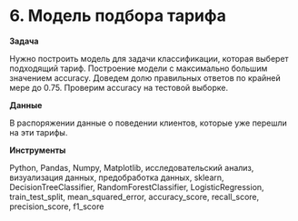 # 6. Модель подбора тарифа

**Задача**

Нужно построить модель для задачи классификации, которая выберет подходящий тариф. Построение модели с максимально большим значением accuracy. Доведем долю правильных ответов по крайней мере до 0.75. Проверим accuracy на тестовой выборке. 

**Данные**

В распоряжении данные о поведении клиентов, которые уже перешли на эти тарифы.

**Инструменты**

Python, Pandas, Numpy, Matplotlib, исследовательский анализ, визуализация данных, предобработка данных, sklearn, DecisionTreeClassifier, RandomForestClassifier, LogisticRegression, train_test_split, mean_squared_error, accuracy_score, recall_score, precision_score, f1_score